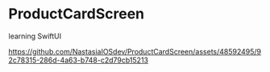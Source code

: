 # ProductCardScreen
learning SwiftUI



https://github.com/NastasiaIOSdev/ProductCardScreen/assets/48592495/92c78315-286d-4a63-b748-c2d79cb15213



